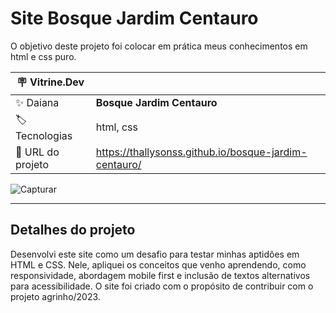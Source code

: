 # Site Bosque Jardim Centauro

O objetivo deste projeto foi colocar em prática meus conhecimentos em html e css puro.

| :placard: Vitrine.Dev |     |
| -------------  | --- |
| :sparkles: Daiana        | **Bosque Jardim Centauro**
| :label: Tecnologias | html, css
| :rocket: URL do projeto        | https://thallysonss.github.io/bosque-jardim-centauro/


![Capturar](https://github.com/ThallysonSS/bosque-jardim-centauro/assets/127949499/2a574416-d584-4946-abfd-565b8d3abe4e)


---

## Detalhes do projeto

Desenvolvi este site como um desafio para testar minhas aptidões em HTML e CSS. Nele, apliquei os conceitos que venho aprendendo, como responsividade, abordagem mobile first e inclusão de textos alternativos para acessibilidade. O site foi criado com o propósito de contribuir com o projeto agrinho/2023.
